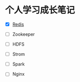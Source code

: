 # 个人学习成长笔记

- [x] [Redis](redis/index.md)
- [ ] Zookeeper
- [ ] HDFS
- [ ] Strom
- [ ] Spark
- [ ] Nginx

